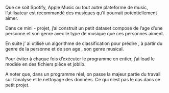 Que ce soit Spotify, Apple Music ou tout autre plateforme de music, l’utilisateur est recommandé des musiques qu’il pourrait potentiellement aimer. 

Dans ce mini - projet, j’ai construit un petit dataset composé de l’age d’une personne et son genre avec le type de musique que ces personnes aiment. 

En suite j’ ai utilisé un algorithme de classification pour prédire , à partir du genre de la personne et de son age , son genre musical.

Pour éviter à chaque fois d’exécuter le programme en entier, j’ai load le modèle en des fichiers pièce et joblib. 


A noter que, dans un programme réel, on passe la majeur partie du travail sur l’analyse et le nettoyage des données. Ce qui n’est pas le cas dans ce petit projet. 

